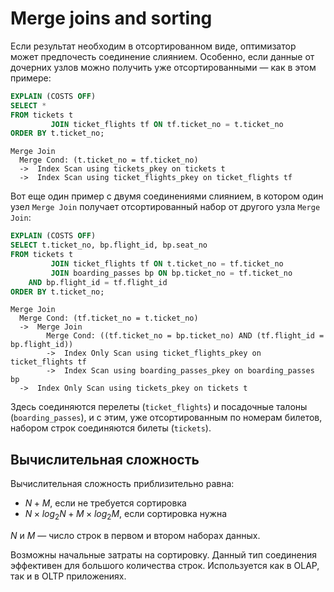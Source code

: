 # Merge joins and sorting

Если результат необходим в отсортированном виде, оптимизатор может предпочесть соединение слиянием. Особенно, если данные от дочерних узлов можно получить уже отсортированными — как в этом примере:

```sql
EXPLAIN (COSTS OFF)
SELECT *
FROM tickets t
         JOIN ticket_flights tf ON tf.ticket_no = t.ticket_no
ORDER BY t.ticket_no;
```

```console
Merge Join
  Merge Cond: (t.ticket_no = tf.ticket_no)
  ->  Index Scan using tickets_pkey on tickets t
  ->  Index Scan using ticket_flights_pkey on ticket_flights tf
```

Вот еще один пример с двумя соединениями слиянием, в котором один узел `Merge Join` получает отсортированный набор от другого узла `Merge Join`:

```sql
EXPLAIN (COSTS OFF)
SELECT t.ticket_no, bp.flight_id, bp.seat_no
FROM tickets t
         JOIN ticket_flights tf ON t.ticket_no = tf.ticket_no
         JOIN boarding_passes bp ON bp.ticket_no = tf.ticket_no
    AND bp.flight_id = tf.flight_id
ORDER BY t.ticket_no;

```

```console
Merge Join                                                                           
  Merge Cond: (tf.ticket_no = t.ticket_no)                                           
  ->  Merge Join                                                                     
        Merge Cond: ((tf.ticket_no = bp.ticket_no) AND (tf.flight_id = bp.flight_id))
        ->  Index Only Scan using ticket_flights_pkey on ticket_flights tf           
        ->  Index Scan using boarding_passes_pkey on boarding_passes bp              
  ->  Index Only Scan using tickets_pkey on tickets t                                
```

Здесь соединяются перелеты (`ticket_flights`) и посадочные талоны (`boarding_passes`), и с этим, уже отсортированным по номерам билетов, набором строк соединяются билеты (`tickets`).

## Вычислительная сложность

Вычислительная сложность приблизительно равна:

- $N + M$, если не требуется сортировка
- $N \times log_{2}{N} + M \times log_{2}{M}$, если сортировка нужна

 $N$ и $M$ — число строк в первом и втором наборах данных.

Возможны начальные затраты на сортировку. Данный тип соединения эффективен для большого количества строк. Используется как в OLAP, так и в OLTP приложениях.

